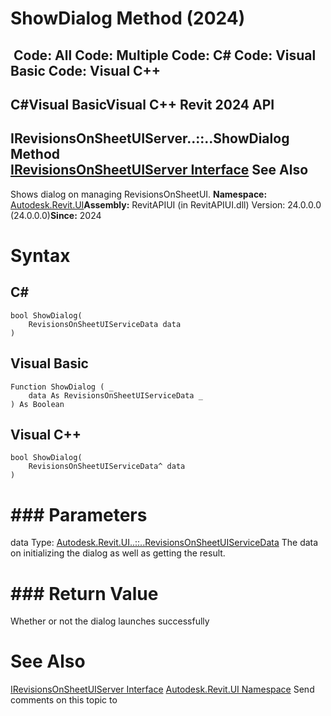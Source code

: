 # ShowDialog Method (2024)

﻿
 Code: All Code: Multiple Code: C# Code: Visual Basic Code: Visual C++   
---  
C#Visual BasicVisual C++
Revit 2024 API  
---  
IRevisionsOnSheetUIServer..::..ShowDialog Method   
[IRevisionsOnSheetUIServer Interface](724d077c-5cc9-3878-0589-2b849cf449d9.md "IRevisionsOnSheetUIServer Interface") See Also  
---  
Shows dialog on managing RevisionsOnSheetUI. 
**Namespace:** [Autodesk.Revit.UI](e86fd90a-8957-02a6-da7f-ced248966e3e.md "Autodesk.Revit.UI Namespace")**Assembly:** RevitAPIUI (in RevitAPIUI.dll) Version: 24.0.0.0 (24.0.0.0)**Since:** 2024 
# Syntax
C#  
---  
```text
bool ShowDialog(
	RevisionsOnSheetUIServiceData data
)
```
  
Visual Basic  
---  
```text
Function ShowDialog ( _
	data As RevisionsOnSheetUIServiceData _
) As Boolean
```
  
Visual C++  
---  
```text
bool ShowDialog(
	RevisionsOnSheetUIServiceData^ data
)
```
  
# ### Parameters
data
    Type: [Autodesk.Revit.UI..::..RevisionsOnSheetUIServiceData](9227d1b5-f1cf-1da3-3f1d-ba982bf87141.md "RevisionsOnSheetUIServiceData Class") The data on initializing the dialog as well as getting the result. 
# ### Return Value
Whether or not the dialog launches successfully 
# See Also
[IRevisionsOnSheetUIServer Interface](724d077c-5cc9-3878-0589-2b849cf449d9.md "IRevisionsOnSheetUIServer Interface")
[Autodesk.Revit.UI Namespace](e86fd90a-8957-02a6-da7f-ced248966e3e.md "Autodesk.Revit.UI Namespace")
Send comments on this topic to 